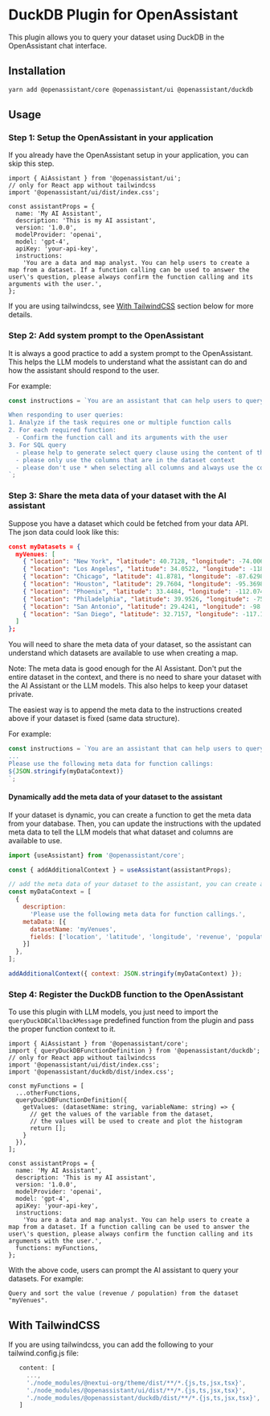 # DuckDB Plugin for OpenAssistant

This plugin allows you to query your dataset using DuckDB in the OpenAssistant chat interface.

## Installation

```bash
yarn add @openassistant/core @openassistant/ui @openassistant/duckdb
```

## Usage

### Step 1: Setup the OpenAssistant in your application

If you already have the OpenAssistant setup in your application, you can skip this step.

```tsx
import { AiAssistant } from '@openassistant/ui';
// only for React app without tailwindcss
import '@openassistant/ui/dist/index.css';

const assistantProps = {
  name: 'My AI Assistant',
  description: 'This is my AI assistant',
  version: '1.0.0',
  modelProvider: 'openai',
  model: 'gpt-4',
  apiKey: 'your-api-key',
  instructions:
    'You are a data and map analyst. You can help users to create a map from a dataset. If a function calling can be used to answer the user\'s question, please always confirm the function calling and its arguments with the user.',
};
```

If you are using tailwindcss, see [With TailwindCSS](#with-tailwindcss) section below for more details.

### Step 2: Add system prompt to the OpenAssistant

It is always a good practice to add a system prompt to the OpenAssistant. This helps the LLM models to understand what the assistant can do and how the assistant should respond to the user.

For example:

```js
const instructions = `You are an assistant that can help users to query their dataset using SQL and DuckDB.

When responding to user queries:
1. Analyze if the task requires one or multiple function calls
2. For each required function:
  - Confirm the function call and its arguments with the user
3. For SQL query
  - please help to generate select query clause using the content of the dataset:
  - please only use the columns that are in the dataset context
  - please don't use * when selecting all columns and always use the column names explicitly
`;
```

### Step 3: Share the meta data of your dataset with the AI assistant

Suppose you have a dataset which could be fetched from your data API. The json data could look like this:

```json
const myDatasets = {
  myVenues: [
    { "location": "New York", "latitude": 40.7128, "longitude": -74.0060, "revenue": 12500000, "population": 8400000 },
    { "location": "Los Angeles", "latitude": 34.0522, "longitude": -118.2437, "revenue": 9800000, "population": 3900000 },
    { "location": "Chicago", "latitude": 41.8781, "longitude": -87.6298, "revenue": 7200000, "population": 2700000 },
    { "location": "Houston", "latitude": 29.7604, "longitude": -95.3698, "revenue": 6800000, "population": 2300000 },
    { "location": "Phoenix", "latitude": 33.4484, "longitude": -112.0740, "revenue": 5400000, "population": 1600000 },
    { "location": "Philadelphia", "latitude": 39.9526, "longitude": -75.1652, "revenue": 5900000, "population": 1580000 },
    { "location": "San Antonio", "latitude": 29.4241, "longitude": -98.4936, "revenue": 4800000, "population": 1540000 },
    { "location": "San Diego", "latitude": 32.7157, "longitude": -117.1611, "revenue": 5200000, "population": 1420000 }
  ]
};
```

You will need to share the meta data of your dataset, so the assistant can understand which datasets are available to use when creating a map.

Note: The meta data is good enough for the AI Assistant. Don't put the entire dataset in the context, and there is no need to share your dataset with the AI Assistant or the LLM models. This also helps to keep your dataset private.

The easiest way is to append the meta data to the instructions created above if your dataset is fixed (same data structure).

For example:

```js
const instructions = `You are an assistant that can help users to query their dataset using SQL and DuckDB.
...
Please use the following meta data for function callings:
${JSON.stringify(myDataContext)}
`;
```

#### Dynamically add the meta data of your dataset to the assistant

If your dataset is dynamic, you can create a function to get the meta data from your database. Then, you can update the instructions with the updated meta data to tell the LLM models that what dataset and columns are available to use.

```js
import {useAssistant} from '@openassistant/core';

const { addAdditionalContext } = useAssistant(assistantProps);

// add the meta data of your dataset to the assistant, you can create a function to get the meta data from your database
const myDataContext = [
  {
    description:
      'Please use the following meta data for function callings.',
    metaData: [{
      datasetName: 'myVenues',
      fields: ['location', 'latitude', 'longitude', 'revenue', 'population'],
    }]
  },
];

addAdditionalContext({ context: JSON.stringify(myDataContext) });
```

### Step 4: Register the DuckDB function to the OpenAssistant

To use this plugin with LLM models, you just need to import the `queryDuckDBCallbackMessage` predefined function from the plugin and pass the proper function context to it.

```tsx
import { AiAssistant } from '@openassistant/core';
import { queryDuckDBFunctionDefinition } from '@openassistant/duckdb';
// only for React app without tailwindcss
import '@openassistant/ui/dist/index.css';
import '@openassistant/duckdb/dist/index.css';

const myFunctions = [
  ...otherFunctions,
  queryDuckDBFunctionDefinition({
    getValues: (datasetName: string, variableName: string) => {
      // get the values of the variable from the dataset,
      // the values will be used to create and plot the histogram
      return [];
    }
  }),
];

const assistantProps = {
  name: 'My AI Assistant',
  description: 'This is my AI assistant',
  version: '1.0.0',
  modelProvider: 'openai',
  model: 'gpt-4',
  apiKey: 'your-api-key',
  instructions:
    'You are a data and map analyst. You can help users to create a map from a dataset. If a function calling can be used to answer the user\'s question, please always confirm the function calling and its arguments with the user.',
  functions: myFunctions,
};
```

With the above code, users can prompt the AI assistant to query your datasets. For example:

```
Query and sort the value (revenue / population) from the dataset "myVenues".
```

## With TailwindCSS

If you are using tailwindcss, you can  add the following to your tailwind.config.js file:

```js
   content: [
     ...,
     './node_modules/@nextui-org/theme/dist/**/*.{js,ts,jsx,tsx}',
     './node_modules/@openassistant/ui/dist/**/*.{js,ts,jsx,tsx}',
     './node_modules/@openassistant/duckdb/dist/**/*.{js,ts,jsx,tsx}',
   ]
```
